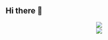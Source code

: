 ## Hi there 👋

<div align="center">
  <img src="https://github-readme-stats.vercel.app/api/top-langs/?username=zopc1548&layout=compact"/>
</div>

<div align="center">
 <img src=![zopc1548 GitHub stats]("https://github-readme-stats.vercel.app/api?username=zopc1548&show_icons=true&theme=transparent")/>
</div>

<!--
**zopc1548/zopc1548** is a ✨ _special_ ✨ repository because its `README.md` (this file) appears on your GitHub profile.

Here are some ideas to get you started:

- 🔭 I’m currently working on ...
- 🌱 I’m currently learning ...
- 👯 I’m looking to collaborate on ...
- 🤔 I’m looking for help with ...
- 💬 Ask me about ...
- 📫 How to reach me: ...
- 😄 Pronouns: ...
- ⚡ Fun fact: ...
-->
